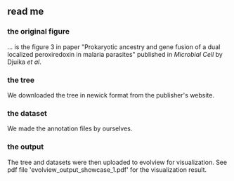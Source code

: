 ## read me

### the original figure

... is the figure 3 in paper "Prokaryotic ancestry and gene fusion of a dual localized peroxiredoxin in malaria parasites" published in *Microbial Cell* by Djuika *et al*.  

### the tree
We downloaded the tree in newick format from the publisher's website.

### the dataset
We made the annotation files by ourselves.

### the output
The tree and datasets were then uploaded to evolview for visualization. See pdf file 'evolview_output_showcase_1.pdf' for the visualization result.
